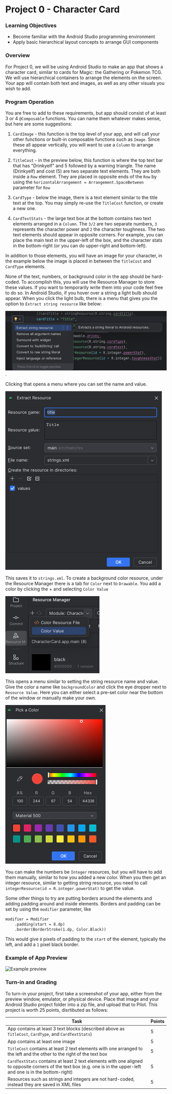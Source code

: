 # Project 0 - Character Card

### Learning Objectives
- Become familiar with the Android Studio programming environment
- Apply basic hierarchical layout concepts to arrange GUI components

### Overview
For Project 0, we will be using Android Studio to make an app that shows a character card, similar to cards for Magic: the Gathering or Pokemon TCG. We will use hierarchical containers to arrange the elements on the screen. Your app will contain both text and images, as well as any other visuals you wish to add. 

### Program Operation
You are free to add to these requirements, but app should consist of at least 3 or 4 `@Composable` functions. You can name them whatever makes sense, but here are some suggestions:

1. `CardImage` - this function is the top level of your app, and will call your other functions or built-in composable functions such as `Image`. Since these all appear vertically, you will want to use a `Column` to arrange everything.

2. `TitleCost` - in the preview below, this function is where the top text bar that has "Drinkyelf" and 5 followed by a warning triangle. The name (Drinkyelf) and cost (5) are two separate text elements. They are both inside a `Row` element. They are placed in opposite ends of the `Row` by using the `horizontalArrangement = Arrangement.SpaceBetween` parameter for `Row`

3. `CardType` - below the image, there is a text element similar to the title text at the top. You may simply re-use the `TitleCost` function, or create a new one.

4. `CardTextStats` - the large text box at the bottom contains two text elements arranged in a `Column`. The `3/2` are two separate numbers, `3` represents the character power and `2` the character toughness. The two text elements should appear in opposite corners. For example, you can place the main text in the upper-left of the box, and the character stats in the bottom-right (or you can do upper-right and bottom-left).

In addition to those elements, you will have an image for your character, in the example below the image is placed in between the `TitleCost` and `CardType` elements.

None of the text, numbers, or background color in the app should be hard-coded. To accomplish this, you will use the Resource Manager to store these values. If you want to temporarily write them into your code feel free to do so. In Android Studio, if you hover over a string a light bulb should appear. When you click the light bulb, there is a menu that gives you the option to `Extract string resource` like below:

![Extract string resource](img/resource.png).

Clicking that opens a menu where you can set the name and value. 

![Extract resource](img/extract.png)

This saves it to `strings.xml`. To create a background color resource, under the Resource Manager there is a tab for `Color` next to `Drawable`. You add a color by clicking the + and selecting `Color Value`

![Color value](img/addColor.png)

This opens a menu similar to setting the string resource name and value. Give the color a name like `backgroundColor` and click the eye dropper next to `Resource Value`. Here you can either select a pre-set color near the bottom of the window or manually make your own.

![Color picker](img/colorPicker.png)

 You can make the numbers be `Integer` resources, but you will have to add them manually, similar to how you added a new color.  When you then get an integer resource, similar to getting string resource, you need to call 
```integerResource(id = R.integer.powerStat)```
to get the value. 

Some other things to try are putting borders around the elements and adding padding around and inside elements. Borders and padding can be set by using the `modifier` parameter, like

```
modifier = Modifier
    .padding(start = 8.dp)
    .border(BorderStroke(1.dp, Color.Black))
```

This would give `8` pixels of padding to the `start` of the element, typically the left, and add a `1` pixel black border. 

### Example of App Preview

![Example preview](img/cardPreview.png)

### Turn-in and Grading

To turn-in your project, first take a screenshot of your app, either from the preview window, emulator, or physical device. Place that image and your Android Studio project folder into a zip file, and upload that to Pilot. This project is worth 25 points, disrtibuted as follows:

| Task | Points |
|-|-|
| App contains at least 3 text blocks (described above as `TitleCost`, `CardType`, and `CardTextStats`) | 5 |
| App contains at least one image | 5 |
|`TitleCost` contains at least 2 text elements with one arranged to the left and the other to the right of the text box | 5 |
| `CardTextStats` contains at least 2 text elements with one aligned to opposite corners of the text box (e.g. one is in the upper-left and one is in the bottom-right) | 5 |
| Resources such as strings and integers are not hard-coded, instead they are saved in XML files | 5 | 



